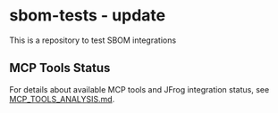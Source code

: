 # sbom-tests - update
This is a repository to test SBOM integrations

## MCP Tools Status
For details about available MCP tools and JFrog integration status, see [MCP_TOOLS_ANALYSIS.md](./MCP_TOOLS_ANALYSIS.md).

